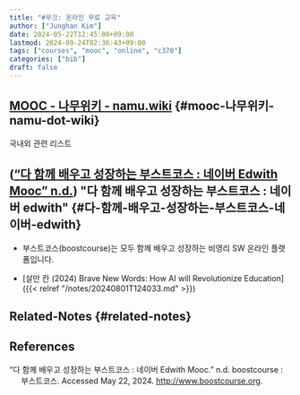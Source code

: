 ```yaml
---
title: "#무크: 온라인 무료 교육"
author: ["Junghan Kim"]
date: 2024-05-22T12:45:00+09:00
lastmod: 2024-09-24T02:36:43+09:00
tags: ["courses", "mooc", "online", "c370"]
categories: ["bib"]
draft: false
---
```


## [MOOC - 나무위키 - namu.wiki](https://namu.wiki/w/MOOC) {#mooc-나무위키-namu-dot-wiki}

국내외 관련 리스트


## (<a href="#citeproc_bib_item_1">“다 함께 배우고 성장하는 부스트코스 : 네이버 Edwith Mooc” n.d.</a>) "다 함께 배우고 성장하는 부스트코스 : 네이버 edwith" {#다-함께-배우고-성장하는-부스트코스-네이버-edwith}

-   부스트코스(boostcourse)는 모두 함께 배우고 성장하는 비영리 SW 온라인 플랫폼입니다.

-   [살만 칸 (2024) Brave New Words: How AI will Revolutionize Education]({{< relref "/notes/20240801T124033.md" >}})


## Related-Notes {#related-notes}

## References

<style>.csl-entry{text-indent: -1.5em; margin-left: 1.5em;}</style><div class="csl-bib-body">
  <div class="csl-entry"><a id="citeproc_bib_item_1"></a>“다 함께 배우고 성장하는 부스트코스 : 네이버 Edwith Mooc.” n.d. boostcourse : 부스트코스. Accessed May 22, 2024. <a href="http://www.boostcourse.org">http://www.boostcourse.org</a>.</div>
</div>

